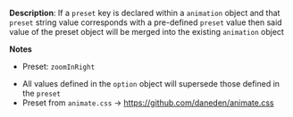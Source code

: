 __Description__: If a `preset` key is declared within a `animation` object and that `preset` string value corresponds with a pre-defined `preset` value then said value of the preset object will be merged into the existing `animation` object

__Notes__

+ Preset: `zoomInRight`
- All values defined in the `option` object will supersede those defined in the `preset`
- Preset from `animate.css` -> https://github.com/daneden/animate.css